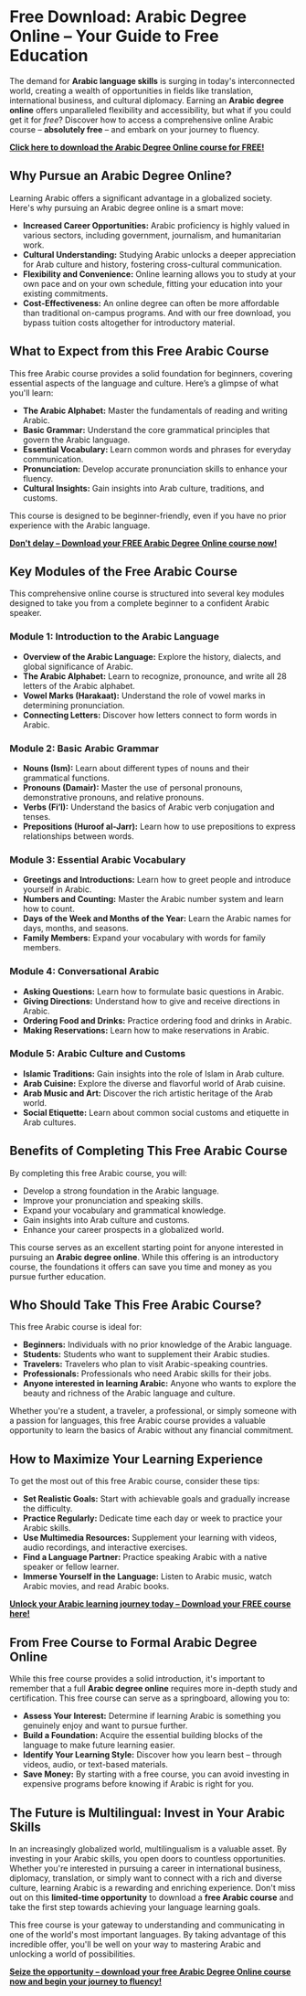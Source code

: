 # Free Download: Arabic Degree Online – Your Guide to Free Education

The demand for **Arabic language skills** is surging in today's interconnected world, creating a wealth of opportunities in fields like translation, international business, and cultural diplomacy. Earning an **Arabic degree online** offers unparalleled flexibility and accessibility, but what if you could get it for *free*? Discover how to access a comprehensive online Arabic course – **absolutely free** – and embark on your journey to fluency.

[**Click here to download the Arabic Degree Online course for FREE!**](https://udemywork.com/arabic-degree-online)

## Why Pursue an Arabic Degree Online?

Learning Arabic offers a significant advantage in a globalized society. Here's why pursuing an Arabic degree online is a smart move:

*   **Increased Career Opportunities:** Arabic proficiency is highly valued in various sectors, including government, journalism, and humanitarian work.
*   **Cultural Understanding:** Studying Arabic unlocks a deeper appreciation for Arab culture and history, fostering cross-cultural communication.
*   **Flexibility and Convenience:** Online learning allows you to study at your own pace and on your own schedule, fitting your education into your existing commitments.
*   **Cost-Effectiveness:** An online degree can often be more affordable than traditional on-campus programs. And with our free download, you bypass tuition costs altogether for introductory material.

## What to Expect from this Free Arabic Course

This free Arabic course provides a solid foundation for beginners, covering essential aspects of the language and culture. Here’s a glimpse of what you'll learn:

*   **The Arabic Alphabet:** Master the fundamentals of reading and writing Arabic.
*   **Basic Grammar:** Understand the core grammatical principles that govern the Arabic language.
*   **Essential Vocabulary:** Learn common words and phrases for everyday communication.
*   **Pronunciation:** Develop accurate pronunciation skills to enhance your fluency.
*   **Cultural Insights:** Gain insights into Arab culture, traditions, and customs.

This course is designed to be beginner-friendly, even if you have no prior experience with the Arabic language.

[**Don't delay – Download your FREE Arabic Degree Online course now!**](https://udemywork.com/arabic-degree-online)

## Key Modules of the Free Arabic Course

This comprehensive online course is structured into several key modules designed to take you from a complete beginner to a confident Arabic speaker.

### Module 1: Introduction to the Arabic Language

*   **Overview of the Arabic Language:** Explore the history, dialects, and global significance of Arabic.
*   **The Arabic Alphabet:** Learn to recognize, pronounce, and write all 28 letters of the Arabic alphabet.
*   **Vowel Marks (Harakaat):** Understand the role of vowel marks in determining pronunciation.
*   **Connecting Letters:** Discover how letters connect to form words in Arabic.

### Module 2: Basic Arabic Grammar

*   **Nouns (Ism):** Learn about different types of nouns and their grammatical functions.
*   **Pronouns (Damair):** Master the use of personal pronouns, demonstrative pronouns, and relative pronouns.
*   **Verbs (Fi’l):** Understand the basics of Arabic verb conjugation and tenses.
*   **Prepositions (Huroof al-Jarr):** Learn how to use prepositions to express relationships between words.

### Module 3: Essential Arabic Vocabulary

*   **Greetings and Introductions:** Learn how to greet people and introduce yourself in Arabic.
*   **Numbers and Counting:** Master the Arabic number system and learn how to count.
*   **Days of the Week and Months of the Year:** Learn the Arabic names for days, months, and seasons.
*   **Family Members:** Expand your vocabulary with words for family members.

### Module 4: Conversational Arabic

*   **Asking Questions:** Learn how to formulate basic questions in Arabic.
*   **Giving Directions:** Understand how to give and receive directions in Arabic.
*   **Ordering Food and Drinks:** Practice ordering food and drinks in Arabic.
*   **Making Reservations:** Learn how to make reservations in Arabic.

### Module 5: Arabic Culture and Customs

*   **Islamic Traditions:** Gain insights into the role of Islam in Arab culture.
*   **Arab Cuisine:** Explore the diverse and flavorful world of Arab cuisine.
*   **Arab Music and Art:** Discover the rich artistic heritage of the Arab world.
*   **Social Etiquette:** Learn about common social customs and etiquette in Arab cultures.

## Benefits of Completing This Free Arabic Course

By completing this free Arabic course, you will:

*   Develop a strong foundation in the Arabic language.
*   Improve your pronunciation and speaking skills.
*   Expand your vocabulary and grammatical knowledge.
*   Gain insights into Arab culture and customs.
*   Enhance your career prospects in a globalized world.

This course serves as an excellent starting point for anyone interested in pursuing an **Arabic degree online**. While this offering is an introductory course, the foundations it offers can save you time and money as you pursue further education.

## Who Should Take This Free Arabic Course?

This free Arabic course is ideal for:

*   **Beginners:** Individuals with no prior knowledge of the Arabic language.
*   **Students:** Students who want to supplement their Arabic studies.
*   **Travelers:** Travelers who plan to visit Arabic-speaking countries.
*   **Professionals:** Professionals who need Arabic skills for their jobs.
*   **Anyone interested in learning Arabic:** Anyone who wants to explore the beauty and richness of the Arabic language and culture.

Whether you're a student, a traveler, a professional, or simply someone with a passion for languages, this free Arabic course provides a valuable opportunity to learn the basics of Arabic without any financial commitment.

## How to Maximize Your Learning Experience

To get the most out of this free Arabic course, consider these tips:

*   **Set Realistic Goals:** Start with achievable goals and gradually increase the difficulty.
*   **Practice Regularly:** Dedicate time each day or week to practice your Arabic skills.
*   **Use Multimedia Resources:** Supplement your learning with videos, audio recordings, and interactive exercises.
*   **Find a Language Partner:** Practice speaking Arabic with a native speaker or fellow learner.
*   **Immerse Yourself in the Language:** Listen to Arabic music, watch Arabic movies, and read Arabic books.

[**Unlock your Arabic learning journey today – Download your FREE course here!**](https://udemywork.com/arabic-degree-online)

## From Free Course to Formal Arabic Degree Online

While this free course provides a solid introduction, it's important to remember that a full **Arabic degree online** requires more in-depth study and certification. This free course can serve as a springboard, allowing you to:

*   **Assess Your Interest:** Determine if learning Arabic is something you genuinely enjoy and want to pursue further.
*   **Build a Foundation:** Acquire the essential building blocks of the language to make future learning easier.
*   **Identify Your Learning Style:** Discover how you learn best – through videos, audio, or text-based materials.
*   **Save Money:** By starting with a free course, you can avoid investing in expensive programs before knowing if Arabic is right for you.

## The Future is Multilingual: Invest in Your Arabic Skills

In an increasingly globalized world, multilingualism is a valuable asset. By investing in your Arabic skills, you open doors to countless opportunities. Whether you're interested in pursuing a career in international business, diplomacy, translation, or simply want to connect with a rich and diverse culture, learning Arabic is a rewarding and enriching experience. Don't miss out on this **limited-time opportunity** to download a **free Arabic course** and take the first step towards achieving your language learning goals.

This free course is your gateway to understanding and communicating in one of the world's most important languages. By taking advantage of this incredible offer, you'll be well on your way to mastering Arabic and unlocking a world of possibilities.

[**Seize the opportunity – download your free Arabic Degree Online course now and begin your journey to fluency!**](https://udemywork.com/arabic-degree-online)
